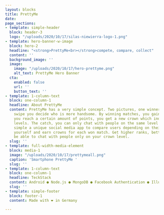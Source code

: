 ```yaml
---
layout: blocks
title: PrettyMe
date: 
page_sections:
- template: simple-header
  block: header-3
  logo: "/uploads/2020/10/17/silas-niewierra-logo-1.png"
- template: hero-banner-w-image
  block: hero-2
  headline: "<strong>PrettyMe<br></strong>compete, compare, collect"
  content: ''
  background_image: ''
  image:
    image: "/uploads/2020/10/17/hero-prettyme.png"
    alt_text: PrettyMe Hero Banner
  cta:
    enabled: false
    url: ''
    button_text: ''
- template: 1-column-text
  block: one-column-1
  headline: About PrettyMe
  content: PrettyMe has a very simple concept. Two pictures, one winner. With a quick
    swipe you decide who is more handsome. By winning matches, you gain points. Once
    you reach a certain amount of points, you get a new crown which indicates different
    levels. The catch, you can only chat with people on the same level as you.<br><br>A
    simple a unique social media app to compare users depending on their looks. Compete
    yourself and earn crowns for each won match. Get higher ranks, better crowns and
    be able to chat with people only on your crown level.
  slug: ''
- template: full-width-media-element
  block: media-1
  image: "/uploads/2020/10/17/prettymeall.png"
  caption: 'Smartphone PrettyMe '
  slug: ''
- template: 1-column-text
  block: one-column-1
  headline: TeckStack
  content: Android ● Node.js ● MongoDB ● Facebook Authentication ● Illustrator ● Photoshop
  slug: ''
- template: simple-footer
  block: footer-1
  content: Made with ❤︎ in Germany

---
```

